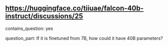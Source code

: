 ## https://huggingface.co/tiiuae/falcon-40b-instruct/discussions/25

contains_question: yes

question_part: If it is finetuned from 7B, how could it have 40B parameters?